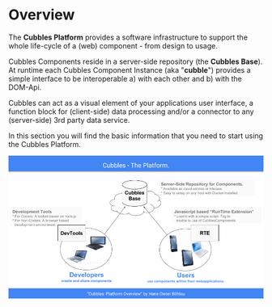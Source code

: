 # Overview

The **Cubbles Platform** provides a software infrastructure to support the whole life-cycle of a \(web\) component - from design to usage.

Cubbles Components reside in a server-side repository \(the **Cubbles Base**\). At runtime each Cubbles Component Instance \(aka "**cubble**"\) provides a simple interface to be interoperable a\) with each other and b\) with the DOM-Api.

Cubbles can act as a visual element of your applications user interface, a function block for \(client-side\) data processing and/or a connector to any \(server-side\) 3rd party data service.

In this section you will find the basic information that you need to start using the Cubbles Platform.

![Cubbles platform](../assets/images/cubbles_platform.png)

